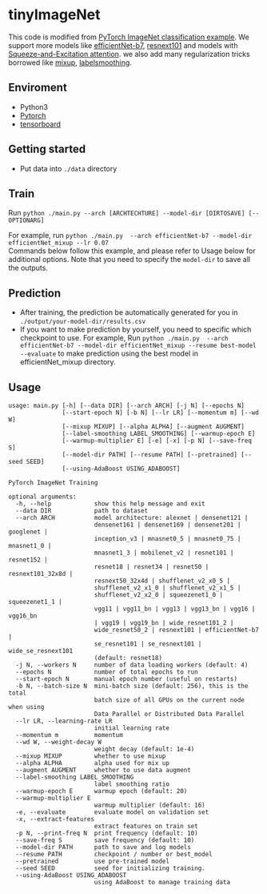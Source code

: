 # tinyImageNet

This code is modified from [PyTorch ImageNet classification example](https://github.com/pytorch/examples/tree/master/imagenet). We support more models like [efficientNet-b7](https://arxiv.org/abs/1905.11946), [resnext101](https://pytorch.org/hub/pytorch_vision_resnext/) and models with [Squeeze-and-Excitation attention](https://arxiv.org/abs/1709.01507). we also add many regularization tricks borrowed like [mixup](https://arxiv.org/abs/1710.09412), [labelsmoothing](https://arxiv.org/pdf/1701.06548.pdf). 


## Enviroment
 - Python3
 - [Pytorch](http://pytorch.org/)
 - [tensorboard](https://www.tensorflow.org/tensorboard)

## Getting started
* Put data into `./data` directory

## Train
Run
```python ./main.py --arch [ARCHTECHTURE] --model-dir [DIRTOSAVE] [--OPTIONARG]```

For example, run `python ./main.py  --arch efficientNet-b7 --model-dir efficientNet_mixup --lr 0.07`  
Commands below follow this example, and please refer to Usage below for additional options. Note that you need to specify the `model-dir` to save all the outputs. 


## Prediction
- After training, the prediction be automatically generated for you in `./output/your-model-dir/results.csv` 
- If you want to make prediction by yourself, you need to specific which checkpoint to use. For example, Run
```python ./main.py  --arch efficientNet-b7 --model-dir efficientNet_mixup --resume best-model --evaluate``` to make prediction using the best model in efficientNet_mixup directory.

## Usage

```
usage: main.py [-h] [--data DIR] [--arch ARCH] [-j N] [--epochs N]
               [--start-epoch N] [-b N] [--lr LR] [--momentum m] [--wd W]
               [--mixup MIXUP] [--alpha ALPHA] [--augment AUGMENT]
               [--label-smoothing LABEL_SMOOTHING] [--warmup-epoch E]
               [--warmup-multiplier E] [-e] [-x] [-p N] [--save-freq S]
               [--model-dir PATH] [--resume PATH] [--pretrained] [--seed SEED]
               [--using-AdaBoost USING_ADABOOST]

PyTorch ImageNet Training

optional arguments:
  -h, --help            show this help message and exit
  --data DIR            path to dataset
  --arch ARCH           model architecture: alexnet | densenet121 |
                        densenet161 | densenet169 | densenet201 | googlenet |
                        inception_v3 | mnasnet0_5 | mnasnet0_75 | mnasnet1_0 |
                        mnasnet1_3 | mobilenet_v2 | resnet101 | resnet152 |
                        resnet18 | resnet34 | resnet50 | resnext101_32x8d |
                        resnext50_32x4d | shufflenet_v2_x0_5 |
                        shufflenet_v2_x1_0 | shufflenet_v2_x1_5 |
                        shufflenet_v2_x2_0 | squeezenet1_0 | squeezenet1_1 |
                        vgg11 | vgg11_bn | vgg13 | vgg13_bn | vgg16 | vgg16_bn
                        | vgg19 | vgg19_bn | wide_resnet101_2 |
                        wide_resnet50_2 | resnext101 | efficientNet-b7 |
                        se_resnet101 | se_resnext101 | wide_se_resnext101
                        (default: resnet18)
  -j N, --workers N     number of data loading workers (default: 4)
  --epochs N            number of total epochs to run
  --start-epoch N       manual epoch number (useful on restarts)
  -b N, --batch-size N  mini-batch size (default: 256), this is the total
                        batch size of all GPUs on the current node when using
                        Data Parallel or Distributed Data Parallel
  --lr LR, --learning-rate LR
                        initial learning rate
  --momentum m          momentum
  --wd W, --weight-decay W
                        weight decay (default: 1e-4)
  --mixup MIXUP         whether to use mixup
  --alpha ALPHA         alpha used for mix up
  --augment AUGMENT     whether to use data augment
  --label-smoothing LABEL_SMOOTHING
                        label smoothing ratio
  --warmup-epoch E      warmup epoch (default: 20)
  --warmup-multiplier E
                        warmup multiplier (default: 16)
  -e, --evaluate        evaluate model on validation set
  -x, --extract-features
                        extract features on train set
  -p N, --print-freq N  print frequency (default: 10)
  --save-freq S         save frequency (default: 10)
  --model-dir PATH      path to save and log models
  --resume PATH         checkpoint / number or best_model
  --pretrained          use pre-trained model
  --seed SEED           seed for initializing training.
  --using-AdaBoost USING_ADABOOST
                        using AdaBoost to manage training data
```
